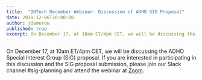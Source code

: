 ```yaml
---
title:  "DHTech December Webinar: Discussion of ADHO SIG Proposal"
date: 2019-12-06T10:00:00
author: jdamerow
published: true
excerpt: On December 17, at 10am ET/4pm CET, we will be discussing the ADHO Special Interest Group proposal.
---
```


On December 17, at 10am ET/4pm CET, we will be discussing the ADHO Special Interest Group (SIG) proposal. If you are interested in participating in this discussion and the SIG proposal submission, please join our Slack channel #sig-planning and attend the webinar at [Zoom](https://zoom.us/j/755179791).

